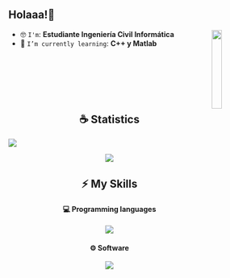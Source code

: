 <h2>Holaaa!👋</h2>

<img align='right' src='https://github-readme-stats.vercel.app/api/top-langs/?username=StaCKm29&theme=radical' width='20%'>  

* 🤓 `I'm`: **Estudiante Ingeniería Civil Informática**
* 👾 `I’m currently learning`: **C++ y Matlab**

<br/>
<br/>
<br/>
<br/>
<br/>

<h2 align="center">☕ Statistics</h2>

![](https://github-readme-activity-graph.vercel.app/graph?username=StaCKm29&theme=react-dark)

<p align="center">
    <img src="https://github-profile-trophy.vercel.app/?username=StaCKm29&theme=tokyonight"/>
</p>

<h2 align="center">⚡ My Skills</h2>

<h4 align="center">💻 Programming languages</h4>

<p align="center">
  <a href="https://skillicons.dev">
    <img src="https://skillicons.dev/icons?i=c,c++,java,py,matlab&perline=12" />
  </a>
</p>

<h4 align="center">⚙ Software</h4>

<p align="center">
  <a href="https://skillicons.dev">
    <img src="https://skillicons.dev/icons?i=git,github,idea,clion,pycharm,bash,linux&perline=12" />

  </a>
</p>
